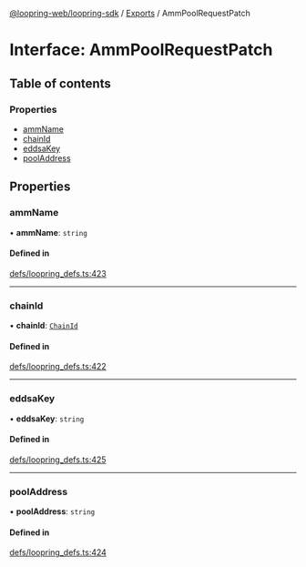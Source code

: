 [@loopring-web/loopring-sdk](../README.md) / [Exports](../modules.md) / AmmPoolRequestPatch

# Interface: AmmPoolRequestPatch

## Table of contents

### Properties

- [ammName](AmmPoolRequestPatch.md#ammname)
- [chainId](AmmPoolRequestPatch.md#chainid)
- [eddsaKey](AmmPoolRequestPatch.md#eddsakey)
- [poolAddress](AmmPoolRequestPatch.md#pooladdress)

## Properties

### ammName

• **ammName**: `string`

#### Defined in

[defs/loopring_defs.ts:423](https://github.com/Loopring/loopring_sdk/blob/f560ad6/src/defs/loopring_defs.ts#L423)

___

### chainId

• **chainId**: [`ChainId`](../enums/ChainId.md)

#### Defined in

[defs/loopring_defs.ts:422](https://github.com/Loopring/loopring_sdk/blob/f560ad6/src/defs/loopring_defs.ts#L422)

___

### eddsaKey

• **eddsaKey**: `string`

#### Defined in

[defs/loopring_defs.ts:425](https://github.com/Loopring/loopring_sdk/blob/f560ad6/src/defs/loopring_defs.ts#L425)

___

### poolAddress

• **poolAddress**: `string`

#### Defined in

[defs/loopring_defs.ts:424](https://github.com/Loopring/loopring_sdk/blob/f560ad6/src/defs/loopring_defs.ts#L424)
